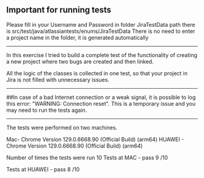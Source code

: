 
## Important for running tests 
Please fill in your Username and Password in folder JiraTestData path there is src/test/java/atlassiantests/enums/JiraTestData
There is no need to enter a project name in the folder, it is generated automatically 

------------------------------------------------------------------------------------

In this exercise I tried to build a complete test of the functionality of creating 
a new project where two bugs are created and then linked.

All the logic of the classes is collected in one test, so that your project in Jira is not filled with unnecessary issues.


------------------------------------------------------------------------------------

##In case of a bad Internet connection or a weak signal, it is possible to log this 
error: "WARNING: Connection reset". This is a temporary issue and you may need to run the tests again.


------------------------------------------------------------------------------------


The tests were performed on two machines. 

Mac- Chrome Version 129.0.6668.90 (Official Build) (arm64)
HUAWEI - Chrome Version 129.0.6668.90 (Official Build) (arm64) 

Number of times the tests were run 10
Tests at MAC - pass 9 /10

Tests at HUAWEI - pass 8 /10









  

## 


